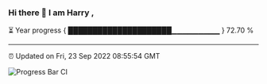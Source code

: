 ### Hi there 👋 I am Harry , 

⏳ Year progress { █████████████████████▁▁▁▁▁▁▁▁▁ } 72.70 %

---

⏰ Updated on Fri, 23 Sep 2022 08:55:54 GMT

![Progress Bar CI](https://github.com/duykhang68/duykhang68/workflows/Progress%20Bar%20CI/badge.svg)
